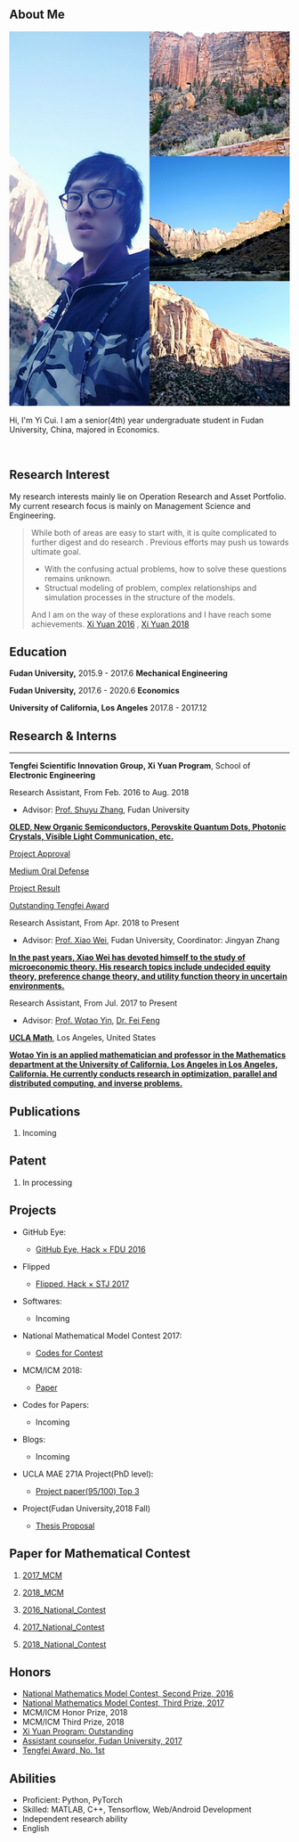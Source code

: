 ## About Me

<img class="profile-picture" src="self.jpg">

Hi, I'm Yi Cui. I am a senior(4th) year undergraduate student in Fudan University, China, majored in Economics. 

<br>

## Research Interest

My research interests mainly lie on Operation Research and Asset Portfolio. My current research focus is mainly on Management Science and Engineering. 

> While both of areas are easy to start with, it is quite complicated to further digest and do research . Previous efforts may push us towards ultimate goal.
> - With the confusing actual problems, how to solve these questions remains unknown.
> - Structual modeling of problem, complex relationships and simulation processes in the structure of the models.
>
> And I am on the way of these explorations and I have reach some achievements. [Xi Yuan 2016](http://www.fdurop.fudan.edu.cn/projDetail.php?gk=6235&sk=7303&st=3) , [Xi Yuan 2018](http://www.fdurop.fudan.edu.cn/projDetail.php?gk=6818&sk=7303&st=1)

## Education

<b>Fudan University,</b> 2015.9 - 2017.6  <b>Mechanical Engineering</b>

<b>Fudan University,</b> 2017.6 - 2020.6  <b>Economics</b>

<b>University of California, Los Angeles</b> 2017.8 - 2017.12

## Research & Interns

---

<b>Tengfei Scientific Innovation Group, Xi Yuan Program</b>, School of **Electronic Engineering**

Research Assistant, From Feb. 2016 to Aug. 2018

- Advisor: [Prof. Shuyu Zhang](http://www.it.fudan.edu.cn/data/view/1187), Fudan University

<b>[OLED, New Organic Semiconductors, Perovskite Quantum Dots, Photonic Crystals, Visible Light Communication, etc.](http://www.it.fudan.edu.cn/En/Data/View/1961)</b> 

[Project Approval](http://www.fdcollege.fudan.edu.cn/tfcollege/98/f8/c7550a104696/page.htm)

[Medium Oral Defense](https://mp.weixin.qq.com/s/K2EBv3vt8iOUlw4TRHK4Rg)

[Project Result](https://mp.weixin.qq.com/s/aCEUwctWMN2SiWNSwq9tDQ)

[Outstanding Tengfei Award](http://www.fdcollege.fudan.edu.cn/_upload/article/files/37/cb/ff787aee4a29afd56aeefb8ccce2/59594abd-692e-4383-ae25-858c6ff87fbb.pdf)

Research Assistant, From Apr. 2018 to Present

- Advisor:  [Prof. Xiao Wei](http://www.econ.fudan.edu.cn/teacherdetail.php?tid=209), Fudan University, Coordinator: Jingyan Zhang

<b>[In the past years, Xiao Wei has devoted himself to the study of microeconomic theory. His research topics include undecided equity theory, preference change theory, and utility function theory in uncertain environments.](http://www.econ.fudan.edu.cn/teacherdetail.php?tid=209)</b>

Research Assistant, From Jul. 2017 to Present
- Advisor: [Prof. Wotao Yin](http://www.math.ucla.edu/~wotaoyin/), [Dr. Fei Feng](http://www.math.ucla.edu/~fei.feng/)

<b>[UCLA Math](https://www.math.ucla.edu)</b>, Los Angeles, United States

<b>[Wotao Yin is an applied mathematician and professor in the Mathematics department at the University of California, Los Angeles in Los Angeles, California. He currently conducts research in optimization, parallel and distributed computing, and inverse problems.](https://en.wikipedia.org/wiki/Wotao_Yin)</b>

## Publications

1. Incoming

## Patent

1. In processing

## Projects
- GitHub Eye: 
    - [GitHub Eye, Hack × FDU 2016](https://github.com/cyMichael/GithubEye)
- Flipped
    - [Flipped, Hack × STJ 2017](https://github.com/cyMichael/Flipped-1)
- Softwares: 
    - Incoming
- National Mathematical Model Contest 2017:
    - [Codes for Contest](https://github.com/cyMichael/Mathematical-Modeling-of-2017)
- MCM/ICM 2018:
    - [Paper](https://www.linkedin.com/in/yi-cui-259896137/detail/treasury/summary/?entityUrn=urn%3Ali%3Afs_treasuryMedia%3A(ACoAACFpkuUB2pRO6399Y2O6ekUZAres6DxCFF8%2C1518523678896)&section=summary&treasuryCount=2)
- Codes for Papers:
    - Incoming
- Blogs:
  - Incoming
- UCLA MAE 271A Project(PhD level):
  - [Project paper(95/100) Top 3](https://www.linkedin.com/in/yi-cui-259896137/detail/treasury/summary/?entityUrn=urn%3Ali%3Afs_treasuryMedia%3A(ACoAACFpkuUB2pRO6399Y2O6ekUZAres6DxCFF8%2C1515914974991)&section=summary&treasuryCount=2)

- Project(Fudan University,2018 Fall)
  - [Thesis Proposal](https://cyMichael.github.io/resources/Thesis_Proposal.pdf)

## Paper for Mathematical Contest

1. [2017_MCM](https://cymichael.github.io/resources/美赛2017崔懿_张翼腾_马鹏飞.pdf)

2. [2018_MCM](https://cymichael.github.io/resources/87843_2018美国建模大赛.pdf)

3. [2016_National_Contest]()

4. [2017_National_Contest](https://cymichael.github.io/resources/A201709001057_崔懿_张翼腾_程楠.pdf)

5. [2018_National_Contest](https://cymichael.github.io/resources/A201809001088王寅升_崔懿_杨宇锋.pdf)



## Honors

- [National Mathematics Model Contest, Second Prize, 2016](http://www.fdcollege.fudan.edu.cn/b5/9e/c9395a112030/page.htm)
- [National Mathematics Model Contest, Third Prize, 2017](http://www.jwc.fudan.edu.cn/13/20/c9395a135968/page.htm)
- MCM/ICM Honor Prize, 2018
- MCM/ICM Third Prize, 2018
- [Xi Yuan Program: Outstanding](http://www.fdurop.fudan.edu.cn/projDetail.php?gk=6235&sk=7303&st=3)
- [Assistant counselor, Fudan University, 2017](http://www.stuaff.fudan.edu.cn/cf/b6/c10070a118710/page.htm)
- [Tengfei Award, No. 1st](http://www.fdcollege.fudan.edu.cn/_upload/article/files/37/cb/ff787aee4a29afd56aeefb8ccce2/59594abd-692e-4383-ae25-858c6ff87fbb.pdf)



## Abilities

- Proficient: Python, PyTorch
- Skilled: MATLAB, C++, Tensorflow, Web/Android Development
- Independent research ability
- English
  <br>
